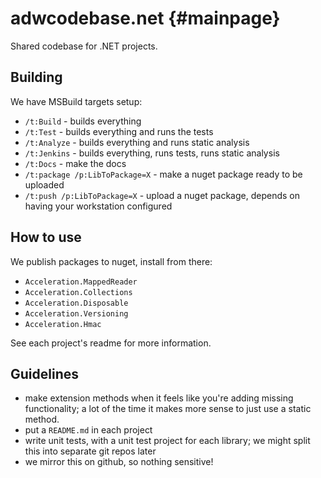 adwcodebase.net {#mainpage}
===============

Shared codebase for .NET projects.

## Building 

We have MSBuild targets setup:

* `/t:Build` - builds everything
* `/t:Test` - builds everything and runs the tests
* `/t:Analyze` - builds everything and runs static analysis
* `/t:Jenkins` - builds everything, runs tests, runs static analysis
* `/t:Docs` - make the docs
* `/t:package /p:LibToPackage=X` - make a nuget package ready to
   be uploaded
* `/t:push /p:LibToPackage=X` - upload a nuget package, depends on
  having your workstation configured

## How to use

We publish packages to nuget, install from there:

* `Acceleration.MappedReader`
* `Acceleration.Collections`
* `Acceleration.Disposable`
* `Acceleration.Versioning`
* `Acceleration.Hmac`

See each project's readme for more information.

## Guidelines

* make extension methods when it feels like you're adding missing
  functionality; a lot of the time it makes more sense to just use a
  static method.
* put a `README.md` in each project
* write unit tests, with a unit test project for each library; we
  might split this into separate git repos later
* we mirror this on github, so nothing sensitive!
